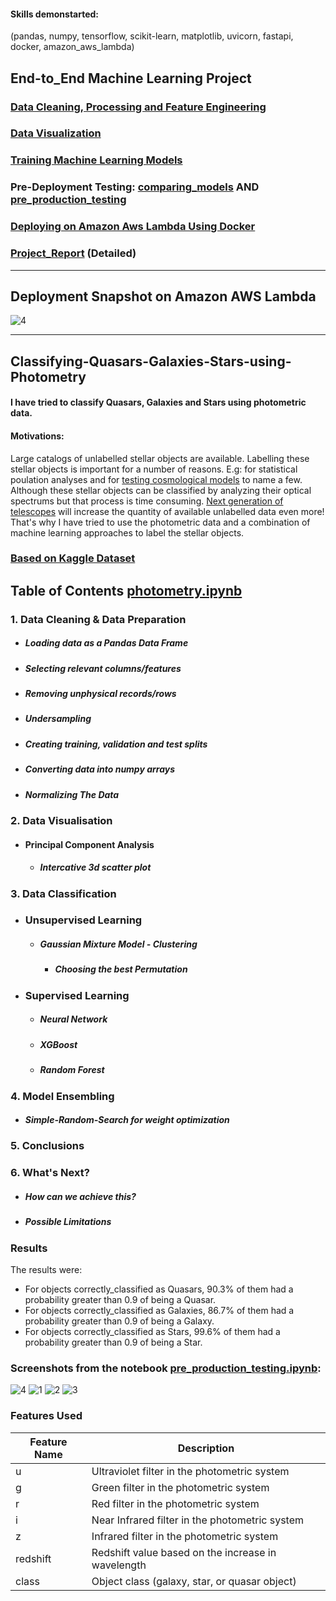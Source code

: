 #### Skills demonstarted:
(pandas, numpy, tensorflow, scikit-learn, matplotlib, uvicorn, fastapi, docker, amazon_aws_lambda)

## End-to_End Machine Learning Project

### [Data Cleaning, Processing and Feature Engineering](02__Data_Analysis__Training__Saving_Models/photometry.ipynb)

### [Data Visualization](02__Data_Analysis__Training__Saving_Models/photometry.ipynb)

### [Training Machine Learning Models](02__Data_Analysis__Training__Saving_Models/photometry.ipynb)

### Pre-Deployment Testing: [comparing_models](03__Pre_Deployment/03__pre_production_notebooks/01__comparing_models.ipynb) AND [pre_production_testing](03__Pre_Deployment/03__pre_production_notebooks/02__pre_production_testing.ipynb)

### [Deploying on Amazon Aws Lambda Using Docker](https://github.com/AnsImran/Classifying-Quasars-Galaxies-Stars-using-Photometry/tree/master/04__Deploying_on_Amazon_Aws_Lambda)

### [Project_Report](https://drive.google.com/file/d/1YuQdWmnDv7n2f3TlJHRXMCNYYN-OnXaD/view?usp=sharing) (Detailed)


---
## Deployment Snapshot on Amazon AWS Lambda
![4](05__results_screenshots/api-in-action-p4.JPG)

---
## Classifying-Quasars-Galaxies-Stars-using-Photometry
#### I have tried to classify Quasars, Galaxies and Stars using photometric data.
#### Motivations:
Large catalogs of unlabelled stellar objects are available. Labelling these stellar objects is important for a number of reasons. E.g: for statistical poulation analyses and for [testing cosmological models](https://academic.oup.com/mnras/article/444/1/2/1016765) to name a few. Although these stellar objects can be classified by analyzing their optical spectrums but that process is time consuming. [Next generation of telescopes](https://ui.adsabs.harvard.edu/abs/2019ApJ...873..111I/abstract) will increase the quantity of available unlabelled data even more! That's why I have tried to use the photometric data and a combination of machine learning approaches to label the stellar objects.


### [Based on Kaggle Dataset](https://www.kaggle.com/datasets/fedesoriano/stellar-classification-dataset-sdss17)


## Table of Contents [photometry.ipynb](02__Data_Analysis__Training__Saving_Models/photometry.ipynb)

### 1. Data Cleaning & Data Preparation
   - ##### Loading data as a Pandas Data Frame
   - ##### Selecting relevant columns/features
   - ##### Removing unphysical records/rows
   - ##### Undersampling
   - ##### Creating training, validation and test splits
   - ##### Converting data into numpy arrays
   - ##### Normalizing The Data

### 2. Data Visualisation
 - #### Principal Component Analysis
   - ##### Intercative 3d scatter plot

### 3. Data Classification
 - ### Unsupervised Learning
   - ##### Gaussian Mixture Model - Clustering
      - ##### Choosing the best Permutation

 - ### Supervised Learning
   - ##### Neural Network
   - ##### XGBoost
   - ##### Random Forest 

### 4. Model Ensembling
   - ##### Simple-Random-Search for weight optimization

### 5. Conclusions

### 6. What's Next?
   - ##### How can we achieve this?
   - ##### Possible Limitations



### Results
The results were:
- For objects correctly_classified as Quasars, 90.3% of them had a probability greater than 0.9 of being a Quasar.
- For objects correctly_classified as Galaxies, 86.7% of them had a probability greater than 0.9 of being a Galaxy.
- For objects correctly_classified as Stars, 99.6% of them had a probability greater than 0.9 of being a Star.
### Screenshots from the notebook [pre_production_testing.ipynb](03__Pre_Deployment/03__pre_production_notebooks/02__pre_production_testing.ipynb):
![4](05__results_screenshots/4.PNG)
![1](05__results_screenshots/1.PNG)
![2](05__results_screenshots/2.PNG)
![3](05__results_screenshots/3.PNG)



### Features Used
| Feature Name   | Description                                                                                                       |
|---------------|-------------------------------------------------------------------------------------------------------------------|
| u             | Ultraviolet filter in the photometric system                                                                   |
| g             | Green filter in the photometric system                                                                        |
| r             | Red filter in the photometric system                                                                          |
| i             | Near Infrared filter in the photometric system                                                                |
| z             | Infrared filter in the photometric system                                                                     |
| redshift      | Redshift value based on the increase in wavelength                                                            |
| class         | Object class (galaxy, star, or quasar object)                                                                 |

